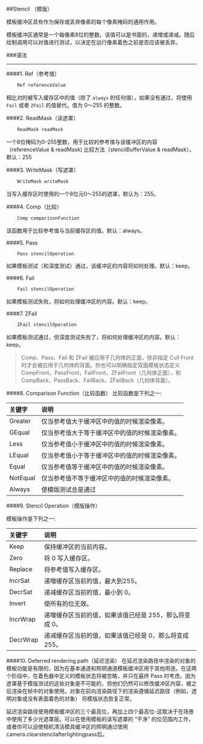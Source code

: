 ##Stencil （模版）

模板缓冲区具有作为保存或丢弃像素的每个像素掩码的通用作用。


模板缓冲区通常是一个每像素8位的整数。该值可以是书面的，递增或递减。随后绘制调用可以对值进行测试，以决定在运行像素着色之前是否应该被丢弃。


###语法

---

####1. Ref（参考值）
```javascript
    Ref referenceValue
```

相比对的被写入缓存区中的值（除了 `always` 的任何值），如果没有通过，将使用 `Fail` 或者 `ZFail` 的值替代。值为 0～255 的整数。

####2. ReadMask（读遮罩）
```javascript
    ReadMask readMask
```

一个8位掩码为0–255整数，用于比较的参考值与该缓冲区的内容（referenceValue & readMask) 比较方法（stencilBufferValue & readMask）。默认：255

####3. WriteMask（写遮罩）
```javascript
    WriteMask writeMask
```
当写入缓存区时使用的一个8位元0～255的遮罩，默认为：255。


####4. Comp（比较）
```javascript
    Comp comparisonFunction
```
该函数用于比较参考值与当前缓存区的值。默认：always。


####5. Pass
```javascript
    Pass stencilOperation
```
如果模板测试（和深度测试）通过，该缓冲区的内容将如何处理。默认：keep。


####6. Fail
```javascript
    Fail stencilOperation
```
如果模板测试失败，将如何处理缓冲区的内容。默认：keep。

####7. ZFail
```javascript
    ZFail stencilOperation
```
如果模板测试通过，但深度测试失败了，将如何处理缓冲区的内容。默认：keep。

>Comp、Pass、Fail 和 ZFail 被应用于几何体的正面，除非指定 Cull Front 时才会被应用于几何体的背面。你也可以明确指定双面模板状态定义 CompFront，PassFront，FailFront，ZFailFront（几何体正面），和 CompBack、PassBack、FailBack、ZFailBack（几何体背面）。


####8. Comparison Function（比较函数）
比较函数是下列之一:

|关键字|说明|
|:--|:--|
|Greater|仅当参考值大于缓冲区中的值的时候渲染像素。|
|GEqual|仅当参考值大于等于缓冲区中的值的时候渲染像素。|
|Less|仅当参考值小于缓冲区中的值的时候渲染像素。|
|LEqual|仅当参考值小于等于缓冲区中的值的时候渲染像素。|
|Equal|仅当参考值等于缓冲区中的值的时候渲染像素。|
|NotEqual|仅当参考值不等于缓冲区中的值的时候渲染像素。|
|Always|使模版测试总是通过|


####9. Stencil Operation（模版操作）

模板操作是下列之一:

|关键字|说明|
|:--|:--|
|Keep|保持缓冲区的当前内容。|
|Zero|将 0 写入缓存区。|
|Replace|将参考值写入缓存区。|
|IncrSat|递增缓存区当前的值，最大到255。|
|DecrSat|递减缓存区当前的值，最小到 0。|
|Invert|使所有的位无效。|
|IncrWrap|递增缓存区当前的值，如果该值已经是 255，那么将变成 0。|
|DecrWrap|递减缓存区当前的值，如果该值已经是 0，那么将变成 255。|


####10. Deferred rendering path（延迟渲染）
在延迟渲染路径中渲染的对象的模板功能是有限的，因为在基本通道和照明通道模板缓冲区用于其他用途。在这两个阶段中，在着色器中定义的模板状态将被忽略，并只在最终 Pass 时考虑。因为遮罩基于模版测试的这些对象是不可能的，但他们仍然可以修改缓冲区内容，被之后渲染在帧中的对象使用。对象在前向渲染路径下的渲染遵循延迟路径（例如，透明对象或没有表面着色的对象） 将模版状态恢复正常。

延迟渲染路径使用模板缓冲区的三个最高位，再加上四个最高位-这取决于在场景中使用了多少光遮罩层。可以在使用模板的读写遮罩的 “干净” 的位范围内工作，或者你可以迫使相机清洁模具缓冲区的照明通过使用camera.clearstencilafterlightingpass后。

